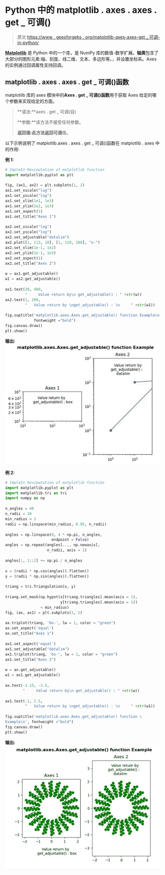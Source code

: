 # Python 中的 matplotlib . axes . axes . get _ 可调()

> 原文:[https://www . geesforgeks . org/matplotlib-axes-axes-get _ 可调-in-python/](https://www.geeksforgeeks.org/matplotlib-axes-axes-get_adjustable-in-python/)

**[Matplotlib](https://www.geeksforgeeks.org/python-introduction-matplotlib/)** 是 Python 中的一个库，是 NumPy 库的数值-数学扩展。**轴类**包含了大部分的图形元素:轴、刻度、线二维、文本、多边形等。，并设置坐标系。Axes 的实例通过回调属性支持回调。

## matplotlib . axes . axes . get _ 可调()函数

matplotlib 库的 axes 模块中的**Axes . get _ 可调()函数**用于获取 Axes 给定的哪个参数来实现给定的方面。

> **语法:**axes . get _ 可调(自)
> 
> **参数:**该方法不接受任何参数。
> 
> **返回值:**此方法返回**可调**值。

以下示例说明了 matplotlib.axes . axes . get _ 可调()函数在 matplotlib . axes 中的作用:

**例 1:**

```py
# ImpleIn Reviewtation of matplotlib function  
import matplotlib.pyplot as plt

fig, (ax1, ax2) = plt.subplots(1, 2)
ax1.set_xscale("log")
ax1.set_yscale("log")
ax1.set_xlim(1e1, 1e3)
ax1.set_ylim(1e2, 1e3)
ax1.set_aspect(1)
ax1.set_title("Axes 1")

ax2.set_xscale("log")
ax2.set_yscale("log")
ax2.set_adjustable("datalim")
ax2.plot([1, 113, 10], [1, 119, 100], "o-")
ax2.set_xlim(1e-1, 1e2)
ax2.set_ylim(1e-1, 1e3)
ax2.set_aspect(1)
ax2.set_title("Axes 2")

w = ax1.get_adjustable()
w1 = ax2.get_adjustable()

ax1.text(20, 400,
         "     Value return by\n get_adjustable() : " +str(w))
ax2.text(1, 200, 
         "   Value return by \nget_adjustable() : \n     " +str(w1))

fig.suptitle('matplotlib.axes.Axes.get_adjustable() function Example\n',
             fontweight ="bold")
fig.canvas.draw()
plt.show()
```

**输出:**
![](img/3907d328a0e6df13b558e4061dee380d.png)

**例 2:**

```py
# ImpleIn Reviewtation of matplotlib function  
import matplotlib.pyplot as plt
import matplotlib.tri as tri
import numpy as np

n_angles = 40
n_radii = 10
min_radius = 2
radii = np.linspace(min_radius, 0.95, n_radii)

angles = np.linspace(0, 4 * np.pi, n_angles,
                     endpoint = False)
angles = np.repeat(angles[..., np.newaxis], 
                   n_radii, axis = 1)

angles[:, 1::2] += np.pi / n_angles

x = (radii * np.cos(angles)).flatten()
y = (radii * np.sin(angles)).flatten()

triang = tri.Triangulation(x, y)

triang.set_mask(np.hypot(x[triang.triangles].mean(axis = 1),
                         y[triang.triangles].mean(axis = 1))
                < min_radius)
fig, (ax, ax1) = plt.subplots(1, 2)

ax.triplot(triang, 'bo-', lw = 1, color = "green")
ax.set_aspect('equal')
ax.set_title("Axes 1")

ax1.set_aspect('equal')
ax1.set_adjustable("datalim")
ax1.triplot(triang, 'bo-', lw = 1, color = "green")
ax1.set_title("Axes 2")

w = ax.get_adjustable()
w1 = ax1.get_adjustable()

ax.text(-1.15, -3.5,
        "     Value return by\n get_adjustable() : " +str(w))

ax1.text(-1, 2.5, 
         "   Value return by \nget_adjustable() : \n     " +str(w1))

fig.suptitle('matplotlib.axes.Axes.get_adjustable() function \
Example\n', fontweight ="bold")
fig.canvas.draw()
plt.show()
```

**输出:**
![](img/663256fc4e1611bd30700d71a5d8ff8b.png)